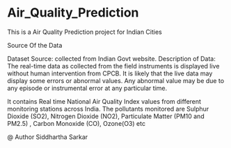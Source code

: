 # Air_Quality_Prediction
This is a Air Quality Prediction  project for Indian Cities


Source Of the Data

Dataset Source: collected from Indian Govt website.
Description of Data:
The real-time data as collected from the field instruments is displayed live without human intervention from CPCB. 
It is likely that the live data may display some errors or abnormal values. 
Any abnormal value may be due to any episode or instrumental error at any particular time.

It contains Real time National Air Quality Index values from different monitoring stations across India. 
The pollutants monitored are Sulphur Dioxide (SO2), Nitrogen Dioxide (NO2), 
Particulate Matter (PM10 and PM2.5) , Carbon Monoxide (CO), Ozone(O3) etc




@ Author  Siddhartha Sarkar
